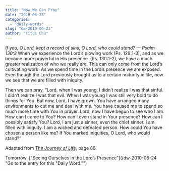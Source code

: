 ```yaml
---
title: "Now We Can Pray"
date: "2010-06-23"
categories: 
  - "daily-words"
slug: "dw-2010-06-23"
author: "Titus Chu"
---
```


_If you, O Lord, kept a record of sins, O Lord, who could stand? — Psalm 130:3_ When we experience the Lord’s plowing work (Ps. 129:1-3), and as we become more prayerful in His presence  (Ps. 130:1-2), we have a much greater realization of who we really are. This can only come from the Lord’s cultivating work. As we spend time in the Lord’s presence we are exposed. Even though the Lord previously brought us to a certain maturity in life, now we see that we are filled with iniquity.

Then we can pray, “Lord, when I was young, I didn’t realize I was that sinful. I didn’t realize I was that evil. When I was young I was still very bold to do things for You. But now, Lord, I have grown. You have arranged many environments to cut me and deal with me. You have caused me to spend so much more time with You in prayer. Lord, now I have begun to see who I am. How can I come to You? How can I even stand in Your presence? How can I possibly satisfy You? Lord, I am just a sinner, even the chief sinner. I am filled with iniquity. I am a wicked and defeated person. How could You have chosen a person like me? If You marked iniquities, O Lord, who would stand?”

Adapted from _[The Journey of Life,](/book-journey/ "Go to the listing for this book.")_ page 86.

Tomorrow: ["Seeing Ourselves in the Lord’s Presence"](/dw-2010-06-24 "Go to the entry for this "Daily Word."")
